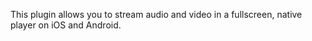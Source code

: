 
This plugin allows you to stream audio and video in a fullscreen, native player on iOS and Android.
